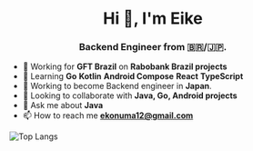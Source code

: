 <h1 align="center">Hi 👋, I'm Eike</h1>
<h3 align="center">Backend Engineer from 🇧🇷/🇯🇵.</h3>

- 🔭 Working for **GFT Brazil** on **Rabobank Brazil projects**
- 🌱 Learning **Go** **Kotlin** **Android Compose** **React** **TypeScript**
- 🎯 Working to become Backend engineer in **Japan**.
- 👯 Looking to collaborate with **Java, Go, Android projects**
- 💬 Ask me about **Java**
- 📫 How to reach me **ekonuma12@gmail.com**

<img alt="Top Langs" src="https://github-readme-stats.vercel.app/api/top-langs/?username=ekonuma&layout=compact&show_icons=true&theme=onedark&hide=scss,css,html,JavaScript" />
